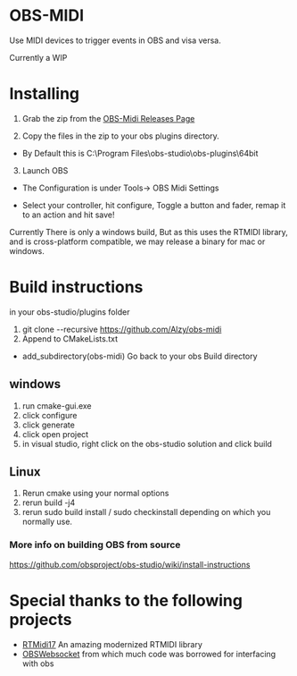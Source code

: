 # OBS-MIDI

Use MIDI devices to trigger events in OBS and visa versa.

Currently a WIP

# Installing


1. Grab the zip from the [OBS-Midi Releases Page](https://github.com/Alzy/obs-midi/releases/tag/v0.1.0)

2. Copy the files in the zip to  your obs plugins directory. 

  * By Default this is C:\Program Files\obs-studio\obs-plugins\64bit

3. Launch OBS

  * The Configuration is under Tools-> OBS Midi Settings

  * Select your controller, hit configure, Toggle a button and fader, remap it to an action and hit save!


Currently There is only a windows build, But as this uses the RTMIDI library, and is cross-platform compatible, we may release a binary for mac or windows. 

# Build instructions 
in your obs-studio/plugins folder
1. git clone --recursive https://github.com/Alzy/obs-midi
2. Append to CMakeLists.txt  
  * add_subdirectory(obs-midi)
 Go back to your obs Build directory
 ## windows
 1. run cmake-gui.exe
 2. click configure
 3. click generate
 4. click open project
 5. in visual studio, right click on the obs-studio solution and click build
 ## Linux
 1. Rerun cmake using your normal options
 2. rerun build -j4
 3. rerun sudo build install / sudo checkinstall  depending on which you normally use.
 ### More info on building OBS from source
 https://github.com/obsproject/obs-studio/wiki/install-instructions
 
 # Special thanks to the following projects 
 * [RTMidi17](https://github.com/jcelerier/RtMidi17) An amazing modernized RTMIDI library 
 * [OBSWebsocket](https://github.com/Palakis/obs-websocket/) from which much code was borrowed for interfacing with obs 
